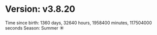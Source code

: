 # Version: v3.8.20
Time since birth: 1360 days, 32640 hours, 1958400 minutes, 117504000 seconds
Season: Summer ☀️
